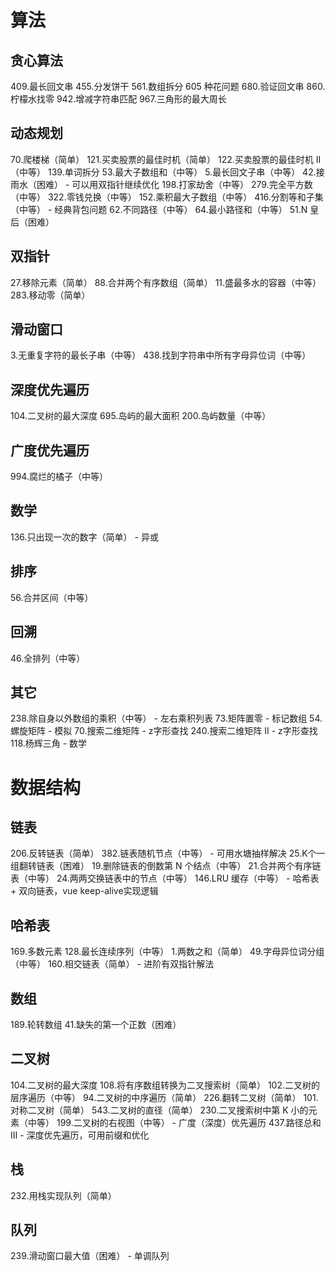 # 算法

  ## 贪心算法
  409.最长回文串
  455.分发饼干
  561.数组拆分
  605 种花问题
  680.验证回文串
  860.柠檬水找零
  942.增减字符串匹配
  967.三角形的最大周长

  ## 动态规划
  70.爬楼梯（简单）
  121.买卖股票的最佳时机（简单）
  122.买卖股票的最佳时机 II（中等）
  139.单词拆分
  53.最大子数组和（中等）
  5.最长回文子串（中等）
  42.接雨水（困难） - 可以用双指针继续优化
  198.打家劫舍（中等）
  279.完全平方数（中等）
  322.零钱兑换（中等）
  152.乘积最大子数组（中等）
  416.分割等和子集（中等） - 经典背包问题
  62.不同路径（中等）
  64.最小路径和（中等）
  51.N 皇后（困难）

  ## 双指针
  27.移除元素（简单）
  88.合并两个有序数组（简单）
  11.盛最多水的容器（中等）
  283.移动零（简单）

  ## 滑动窗口
  3.无重复字符的最长子串（中等）
  438.找到字符串中所有字母异位词（中等）

  ## 深度优先遍历
  104.二叉树的最大深度
  695.岛屿的最大面积
  200.岛屿数量（中等）

  ## 广度优先遍历
  994.腐烂的橘子（中等）

  ## 数学
  136.只出现一次的数字（简单） - 异或

  ## 排序
  56.合并区间（中等）

  ## 回溯
  46.全排列（中等）

  ## 其它
  238.除自身以外数组的乘积（中等） - 左右乘积列表
  73.矩阵置零 - 标记数组
  54.螺旋矩阵 - 模拟
  70.搜索二维矩阵 - z字形查找
  240.搜索二维矩阵 II - z字形查找
  118.杨辉三角 - 数学


# 数据结构

  ## 链表
  206.反转链表（简单）
  382.链表随机节点（中等） - 可用水塘抽样解决
  25.K个一组翻转链表（困难）
  19.删除链表的倒数第 N 个结点（中等）
  21.合并两个有序链表（中等）
  24.两两交换链表中的节点（中等）
  146.LRU 缓存（中等） - 哈希表 + 双向链表，vue keep-alive实现逻辑

  ## 哈希表
  169.多数元素
  128.最长连续序列（中等）
  1.两数之和（简单）
  49.字母异位词分组（中等）
  160.相交链表（简单） - 进阶有双指针解法

  ## 数组
  189.轮转数组
  41.缺失的第一个正数（困难）

  ## 二叉树
  104.二叉树的最大深度
  108.将有序数组转换为二叉搜索树（简单）
  102.二叉树的层序遍历（中等）
  94.二叉树的中序遍历（简单）
  226.翻转二叉树（简单）
  101.对称二叉树（简单）
  543.二叉树的直径（简单）
  230.二叉搜索树中第 K 小的元素（中等）
  199.二叉树的右视图（中等） - 广度（深度）优先遍历
  437.路径总和 III - 深度优先遍历，可用前缀和优化

  ## 栈
  232.用栈实现队列（简单）

  ## 队列
  239.滑动窗口最大值（困难） - 单调队列